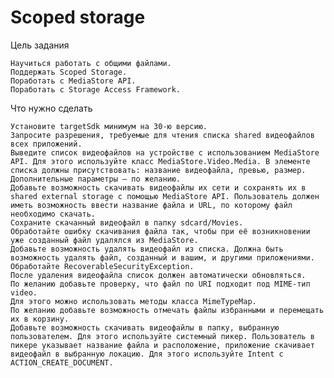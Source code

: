 # Scoped storage

Цель задания

    Научиться работать с общими файлами.
    Поддержать Scoped Storage.
    Поработать с MediaStore API.
    Поработать с Storage Access Framework. 


Что нужно сделать

    Установите targetSdk минимум на 30-ю версию.
    Запросите разрешения, требуемые для чтения списка shared видеофайлов всех приложений.
    Выведите список видеофайлов на устройстве с использованием MediaStore API. Для этого используйте класс MediaStore.Video.Media. В элементе списка должны присутствовать: название видеофайла, превью, размер. Дополнительные параметры — по желанию.
    Добавьте возможность скачивать видеофайлы их сети и сохранять их в shared external storage с помощью MediaStore API. Пользователь должен иметь возможность ввести название файла и URL, по которому файл необходимо скачать.
    Сохраните скачанный видеофайл в папку sdcard/Movies.
    Обработайте ошибку скачивания файла так, чтобы при её возникновении уже созданный файл удалялся из MediaStore.
    Добавьте возможность удалять видеофайл из списка. Должна быть возможность удалять файл, созданный и вашим, и другими приложениями. Обработайте RecoverableSecurityException.
    После удаления видеофайла список должен автоматически обновляться.
    По желанию добавьте проверку, что файл по URI подходит под MIME-тип videо.
    Для этого можно использовать методы класса MimeTypeMap.
    По желанию добавьте возможность отмечать файлы избранными и перемещать их в корзину.
    Добавьте возможность скачивать видеофайлы в папку, выбранную пользователем. Для этого используйте системный пикер. Пользователь в пикере указывает название файла и расположение, приложение скачивает видеофайл в выбранную локацию. Для этого используйте Intent с ACTION_CREATE_DOCUMENT.